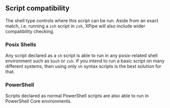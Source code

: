 ## Script compatibility

The shell type controls where this script can be run.
Aside from an exact match, i.e. running a `zsh` script in `zsh`, XPipe will also include wider compatibility checking.

### Posix Shells

Any script declared as a `sh` script is able to run in any posix-related shell environment such as `bash` or `zsh`.
If you intend to run a basic script on many different systems, then using only `sh` syntax scripts is the best solution for that.

### PowerShell

Scripts declared as normal PowerShell scripts are also able to run in PowerShell Core environments.
